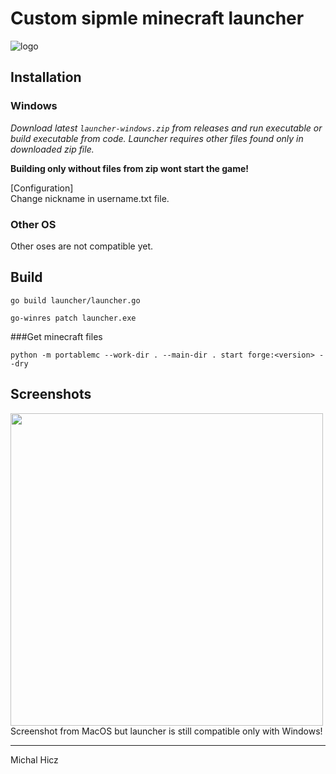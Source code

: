 # Custom sipmle minecraft launcher

![logo](https://i.imgur.com/ZTLvKhH.png)

## Installation
### Windows
*Download latest `launcher-windows.zip` from releases and run executable or build executable from code.
Launcher requires other files found only in downloaded zip file.*

**Building only without files from zip wont start the game!**

[Configuration]<br>
Change nickname in username.txt file.

### Other OS
Other oses are not compatible yet.

## Build 
```
go build launcher/launcher.go
```
```
go-winres patch launcher.exe
```

###Get minecraft files

```
python -m portablemc --work-dir . --main-dir . start forge:<version> --dry
```


## Screenshots
<img src="https://i.imgur.com/8nJu9Sj.png" width="500">
Screenshot from MacOS but launcher is still compatible only with Windows!

***

Michal Hicz
